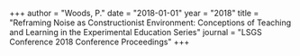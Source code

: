 +++
author = "Woods, P."
date = "2018-01-01"
year = "2018"
title = "Reframing Noise as Constructionist Environment: Conceptions of Teaching and Learning in the Experimental Education Series"
journal = "LSGS Conference 2018 Conference Proceedings"
+++